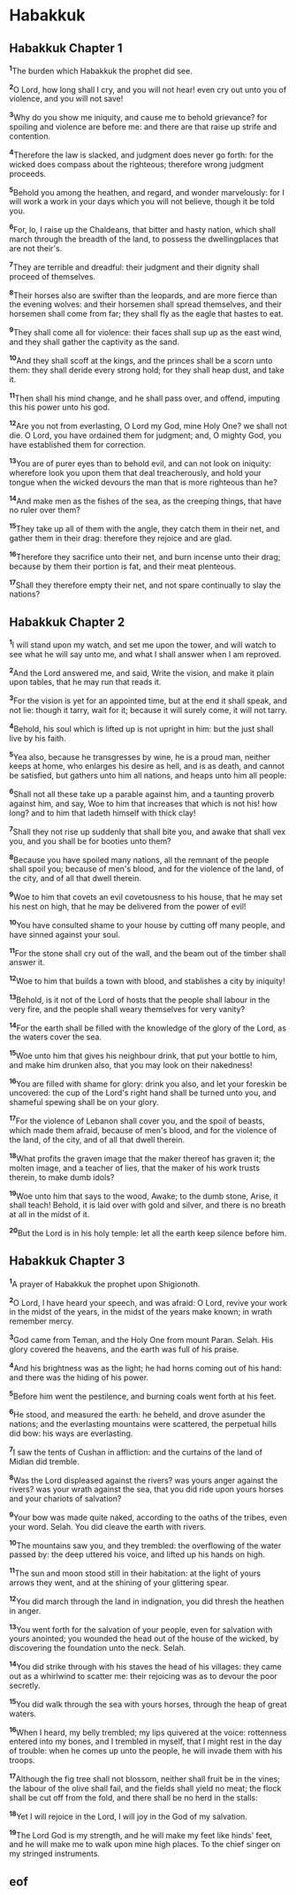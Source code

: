 
# Habakkuk

## Habakkuk Chapter 1

<sup>**1**</sup>The burden which Habakkuk the prophet did see.

<sup>**2**</sup>O Lord, how long shall I cry, and you will not hear! even cry out unto you of violence, and you will not save!

<sup>**3**</sup>Why do you show me iniquity, and cause me to behold grievance? for spoiling and violence are before me: and there are that raise up strife and contention.

<sup>**4**</sup>Therefore the law is slacked, and judgment does never go forth: for the wicked does compass about the righteous; therefore wrong judgment proceeds.

<sup>**5**</sup>Behold you among the heathen, and regard, and wonder marvelously: for I will work a work in your days which you will not believe, though it be told you.

<sup>**6**</sup>For, lo, I raise up the Chaldeans, that bitter and hasty nation, which shall march through the breadth of the land, to possess the dwellingplaces that are not their's.

<sup>**7**</sup>They are terrible and dreadful: their judgment and their dignity shall proceed of themselves.

<sup>**8**</sup>Their horses also are swifter than the leopards, and are more fierce than the evening wolves: and their horsemen shall spread themselves, and their horsemen shall come from far; they shall fly as the eagle that hastes to eat.

<sup>**9**</sup>They shall come all for violence: their faces shall sup up as the east wind, and they shall gather the captivity as the sand.

<sup>**10**</sup>And they shall scoff at the kings, and the princes shall be a scorn unto them: they shall deride every strong hold; for they shall heap dust, and take it.

<sup>**11**</sup>Then shall his mind change, and he shall pass over, and offend, imputing this his power unto his god.

<sup>**12**</sup>Are you not from everlasting, O Lord my God, mine Holy One? we shall not die. O Lord, you have ordained them for judgment; and, O mighty God, you have established them for correction.

<sup>**13**</sup>You are of purer eyes than to behold evil, and can not look on iniquity: wherefore look you upon them that deal treacherously, and hold your tongue when the wicked devours the man that is more righteous than he?

<sup>**14**</sup>And make men as the fishes of the sea, as the creeping things, that have no ruler over them?

<sup>**15**</sup>They take up all of them with the angle, they catch them in their net, and gather them in their drag: therefore they rejoice and are glad.

<sup>**16**</sup>Therefore they sacrifice unto their net, and burn incense unto their drag; because by them their portion is fat, and their meat plenteous.

<sup>**17**</sup>Shall they therefore empty their net, and not spare continually to slay the nations?


## Habakkuk Chapter 2

<sup>**1**</sup>I will stand upon my watch, and set me upon the tower, and will watch to see what he will say unto me, and what I shall answer when I am reproved.

<sup>**2**</sup>And the Lord answered me, and said, Write the vision, and make it plain upon tables, that he may run that reads it.

<sup>**3**</sup>For the vision is yet for an appointed time, but at the end it shall speak, and not lie: though it tarry, wait for it; because it will surely come, it will not tarry.

<sup>**4**</sup>Behold, his soul which is lifted up is not upright in him: but the just shall live by his faith.

<sup>**5**</sup>Yea also, because he transgresses by wine, he is a proud man, neither keeps at home, who enlarges his desire as hell, and is as death, and cannot be satisfied, but gathers unto him all nations, and heaps unto him all people:

<sup>**6**</sup>Shall not all these take up a parable against him, and a taunting proverb against him, and say, Woe to him that increases that which is not his! how long? and to him that ladeth himself with thick clay!

<sup>**7**</sup>Shall they not rise up suddenly that shall bite you, and awake that shall vex you, and you shall be for booties unto them?

<sup>**8**</sup>Because you have spoiled many nations, all the remnant of the people shall spoil you; because of men's blood, and for the violence of the land, of the city, and of all that dwell therein.

<sup>**9**</sup>Woe to him that covets an evil covetousness to his house, that he may set his nest on high, that he may be delivered from the power of evil!

<sup>**10**</sup>You have consulted shame to your house by cutting off many people, and have sinned against your soul.

<sup>**11**</sup>For the stone shall cry out of the wall, and the beam out of the timber shall answer it.

<sup>**12**</sup>Woe to him that builds a town with blood, and stablishes a city by iniquity!

<sup>**13**</sup>Behold, is it not of the Lord of hosts that the people shall labour in the very fire, and the people shall weary themselves for very vanity?

<sup>**14**</sup>For the earth shall be filled with the knowledge of the glory of the Lord, as the waters cover the sea.

<sup>**15**</sup>Woe unto him that gives his neighbour drink, that put your bottle to him, and make him drunken also, that you may look on their nakedness!

<sup>**16**</sup>You are filled with shame for glory: drink you also, and let your foreskin be uncovered: the cup of the Lord's right hand shall be turned unto you, and shameful spewing shall be on your glory.

<sup>**17**</sup>For the violence of Lebanon shall cover you, and the spoil of beasts, which made them afraid, because of men's blood, and for the violence of the land, of the city, and of all that dwell therein.

<sup>**18**</sup>What profits the graven image that the maker thereof has graven it; the molten image, and a teacher of lies, that the maker of his work trusts therein, to make dumb idols?

<sup>**19**</sup>Woe unto him that says to the wood, Awake; to the dumb stone, Arise, it shall teach! Behold, it is laid over with gold and silver, and there is no breath at all in the midst of it.

<sup>**20**</sup>But the Lord is in his holy temple: let all the earth keep silence before him.


## Habakkuk Chapter 3

<sup>**1**</sup>A prayer of Habakkuk the prophet upon Shigionoth.

<sup>**2**</sup>O Lord, I have heard your speech, and was afraid: O Lord, revive your work in the midst of the years, in the midst of the years make known; in wrath remember mercy.

<sup>**3**</sup>God came from Teman, and the Holy One from mount Paran. Selah. His glory covered the heavens, and the earth was full of his praise.

<sup>**4**</sup>And his brightness was as the light; he had horns coming out of his hand: and there was the hiding of his power.

<sup>**5**</sup>Before him went the pestilence, and burning coals went forth at his feet.

<sup>**6**</sup>He stood, and measured the earth: he beheld, and drove asunder the nations; and the everlasting mountains were scattered, the perpetual hills did bow: his ways are everlasting.

<sup>**7**</sup>I saw the tents of Cushan in affliction: and the curtains of the land of Midian did tremble.

<sup>**8**</sup>Was the Lord displeased against the rivers? was yours anger against the rivers? was your wrath against the sea, that you did ride upon yours horses and your chariots of salvation?

<sup>**9**</sup>Your bow was made quite naked, according to the oaths of the tribes, even your word. Selah. You did cleave the earth with rivers.

<sup>**10**</sup>The mountains saw you, and they trembled: the overflowing of the water passed by: the deep uttered his voice, and lifted up his hands on high.

<sup>**11**</sup>The sun and moon stood still in their habitation: at the light of yours arrows they went, and at the shining of your glittering spear.

<sup>**12**</sup>You did march through the land in indignation, you did thresh the heathen in anger.

<sup>**13**</sup>You went forth for the salvation of your people, even for salvation with yours anointed; you wounded the head out of the house of the wicked, by discovering the foundation unto the neck. Selah.

<sup>**14**</sup>You did strike through with his staves the head of his villages: they came out as a whirlwind to scatter me: their rejoicing was as to devour the poor secretly.

<sup>**15**</sup>You did walk through the sea with yours horses, through the heap of great waters.

<sup>**16**</sup>When I heard, my belly trembled; my lips quivered at the voice: rottenness entered into my bones, and I trembled in myself, that I might rest in the day of trouble: when he comes up unto the people, he will invade them with his troops.

<sup>**17**</sup>Although the fig tree shall not blossom, neither shall fruit be in the vines; the labour of the olive shall fail, and the fields shall yield no meat; the flock shall be cut off from the fold, and there shall be no herd in the stalls:

<sup>**18**</sup>Yet I will rejoice in the Lord, I will joy in the God of my salvation.

<sup>**19**</sup>The Lord God is my strength, and he will make my feet like hinds' feet, and he will make me to walk upon mine high places. To the chief singer on my stringed instruments.


## eof
